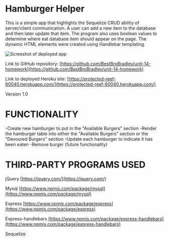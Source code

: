 # Hamburger Helper

This is a simple app that highlights the Sequelize CRUD ability of server/client communication.  A user can add a new item to the database and then later update that item.  The program also uses boolean values to determine where eat database item should appear on the page.  The dynamic HTML elements were created using Handlebar templating.

![Screeshot of deployed app](/assets/images/screenshot.png)

Link to GitHub repository:
[https://github.com/BestBroBradley/unit-14-homework](https://github.com/BestBroBradley/unit-14-homework)

Link to deployed Heroku site:
[https://protected-reef-60040.herokuapp.com/](https://protected-reef-60040.herokuapp.com/)

Version 1.0

# FUNCTIONALITY

-Create new hamburger to put in the "Available Burgers" section
-Render the hamburger table into either the "Available Burgers" section or the "Devoured Burgers" section
-Update each hamburger to indicate it has been eaten
-Remove burger (future functionality)

# THIRD-PARTY PROGRAMS USED

jQuery
[https://jquery.com/](https://jquery.com/)

Mysql
[https://www.npmjs.com/package/mysql](https://www.npmjs.com/package/mysql)

Express
[https://www.npmjs.com/package/express](https://www.npmjs.com/package/express)

Express-handlebars
[https://www.npmjs.com/package/express-handlebars](https://www.npmjs.com/package/express-handlebars)

Sequelize